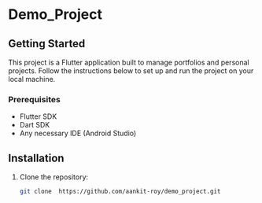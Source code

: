  # Demo_Project

## Getting Started

This project is a Flutter application built to manage portfolios and personal projects. Follow the instructions below to set up and run the project on your local machine.

### Prerequisites

- Flutter SDK
- Dart SDK
- Any necessary IDE (Android Studio)

## Installation

1. Clone the repository:
   ```bash
   git clone  https://github.com/aankit-roy/demo_project.git
